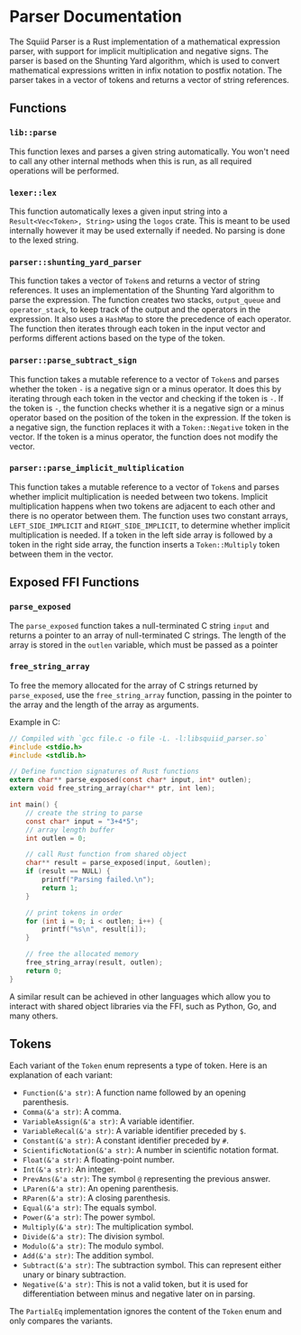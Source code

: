 # Parser Documentation

The Squiid Parser is a Rust implementation of a mathematical expression parser, with support for implicit multiplication and negative signs. The parser is based on the Shunting Yard algorithm, which is used to convert mathematical expressions written in infix notation to postfix notation. The parser takes in a vector of tokens and returns a vector of string references.

## Functions

### `lib::parse`

This function lexes and parses a given string automatically. You won't need to call any other internal methods when this is run, as all required operations will be performed. 

### `lexer::lex`

This function automatically lexes a given input string into a `Result<Vec<Token>, String>` using the `logos` crate. This is meant to be used internally however it may be used externally if needed. No parsing is done to the lexed string.

### `parser::shunting_yard_parser`

This function takes a vector of `Token`s and returns a vector of string references. It uses an implementation of the Shunting Yard algorithm to parse the expression. The function creates two stacks, `output_queue` and `operator_stack`, to keep track of the output and the operators in the expression. It also uses a `HashMap` to store the precedence of each operator. The function then iterates through each token in the input vector and performs different actions based on the type of the token.

### `parser::parse_subtract_sign`

This function takes a mutable reference to a vector of `Token`s and parses whether the token `-` is a negative sign or a minus operator. It does this by iterating through each token in the vector and checking if the token is `-`. If the token is `-`, the function checks whether it is a negative sign or a minus operator based on the position of the token in the expression. If the token is a negative sign, the function replaces it with a `Token::Negative` token in the vector. If the token is a minus operator, the function does not modify the vector.

### `parser::parse_implicit_multiplication`

This function takes a mutable reference to a vector of `Token`s and parses whether implicit multiplication is needed between two tokens. Implicit multiplication happens when two tokens are adjacent to each other and there is no operator between them. The function uses two constant arrays, `LEFT_SIDE_IMPLICIT` and `RIGHT_SIDE_IMPLICIT`, to determine whether implicit multiplication is needed. If a token in the left side array is followed by a token in the right side array, the function inserts a `Token::Multiply` token between them in the vector.

## Exposed FFI Functions

### `parse_exposed`
The `parse_exposed` function takes a null-terminated C string `input` and returns a pointer to an array of null-terminated C strings. The length of the array is stored in the `outlen` variable, which must be passed as a pointer

### `free_string_array`
To free the memory allocated for the array of C strings returned by `parse_exposed`, use the `free_string_array` function, passing in the pointer to the array and the length of the array as arguments.

Example in C:
```c
// Compiled with `gcc file.c -o file -L. -l:libsquiid_parser.so`
#include <stdio.h>
#include <stdlib.h>

// Define function signatures of Rust functions
extern char** parse_exposed(const char* input, int* outlen);
extern void free_string_array(char** ptr, int len);

int main() {
    // create the string to parse
    const char* input = "3+4*5";
    // array length buffer
    int outlen = 0;

    // call Rust function from shared object
    char** result = parse_exposed(input, &outlen);
    if (result == NULL) {
        printf("Parsing failed.\n");
        return 1;
    }

    // print tokens in order
    for (int i = 0; i < outlen; i++) {
        printf("%s\n", result[i]);
    }

    // free the allocated memory
    free_string_array(result, outlen);
    return 0;
}
```

A similar result can be achieved in other languages which allow you to interact with shared object libraries via the FFI, such as Python, Go, and many others. 

## Tokens

Each variant of the `Token` enum represents a type of token. Here is an explanation of each variant:

- `Function(&'a str)`: A function name followed by an opening parenthesis.
- `Comma(&'a str)`: A comma.
- `VariableAssign(&'a str)`: A variable identifier.
- `VariableRecal(&'a str)`: A variable identifier preceded by `$`.
- `Constant(&'a str)`: A constant identifier preceded by `#`.
- `ScientificNotation(&'a str)`: A number in scientific notation format.
- `Float(&'a str)`: A floating-point number.
- `Int(&'a str)`: An integer.
- `PrevAns(&'a str)`: The symbol `@` representing the previous answer.
- `LParen(&'a str)`: An opening parenthesis.
- `RParen(&'a str)`: A closing parenthesis.
- `Equal(&'a str)`: The equals symbol.
- `Power(&'a str)`: The power symbol.
- `Multiply(&'a str)`: The multiplication symbol.
- `Divide(&'a str)`: The division symbol.
- `Modulo(&'a str)`: The modulo symbol.
- `Add(&'a str)`: The addition symbol.
- `Subtract(&'a str)`: The subtraction symbol. This can represent either unary or binary subtraction.
- `Negative(&'a str)`: This is not a valid token, but it is used for differentiation between minus and negative later on in parsing.

The `PartialEq` implementation ignores the content of the `Token` enum and only compares the variants.